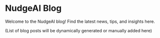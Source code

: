 # NudgeAI Blog

Welcome to the NudgeAI blog! Find the latest news, tips, and insights here.

(List of blog posts will be dynamically generated or manually added here) 